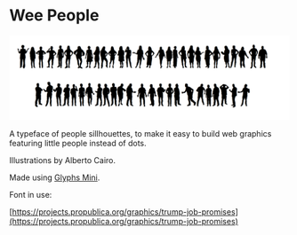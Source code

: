 # Wee People

![A crowd of wee people.](weepeople.png)

A typeface of people sillhouettes, to make it easy to build web graphics featuring little people instead of dots.

Illustrations by Alberto Cairo.

Made using [Glyphs Mini](https://glyphsapp.com/glyphs-mini).

Font in use:

[https://projects.propublica.org/graphics/trump-job-promises](https://projects.propublica.org/graphics/trump-job-promises)


